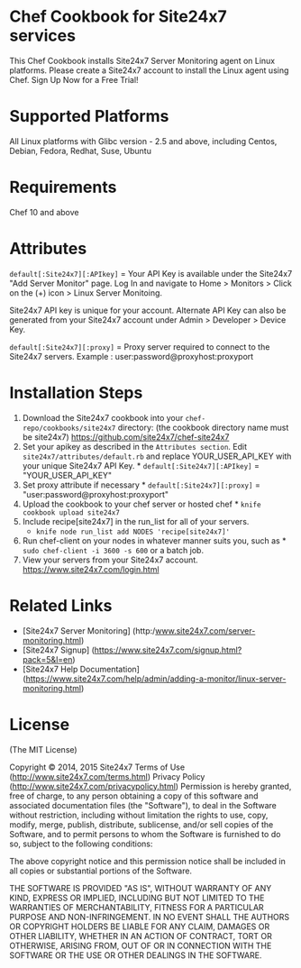 
Chef Cookbook for Site24x7 services
===========

This Chef Cookbook installs Site24x7 Server Monitoring agent on Linux platforms. Please create a Site24x7 account to install the Linux agent using Chef. Sign Up Now for a Free Trial!  


Supported Platforms 
============

All Linux platforms with Glibc version - 2.5 and above,  including Centos, Debian, Fedora, 
Redhat, Suse, Ubuntu


Requirements
============

Chef 10 and above


Attributes
==========

`default[:Site24x7][:APIkey]` = Your API Key is available under the Site24x7 "Add Server 
Monitor" page. Log In and navigate to Home > Monitors > Click on the (+) icon > Linux Server Monitoing.

Site24x7 API key is unique for your account. Alternate API Key can also be generated from 
your Site24x7 account under Admin > Developer > Device Key.  

`default[:Site24x7][:proxy]` = Proxy server required to connect to the Site24x7 servers. Example 
: user:password@proxyhost:proxyport 


Installation Steps
==========
1. Download the Site24x7 cookbook into your `chef-repo/cookbooks/site24x7` directory: (the cookbook directory name must be site24x7)
https://github.com/site24x7/chef-site24x7
2. Set your apikey as described in the `Attributes section`. Edit `site24x7/attributes/default.rb` and replace  YOUR_USER_API_KEY with your unique Site24x7 API Key. 
       * `default[:Site24x7][:APIkey]` = "YOUR_USER_API_KEY"
3. Set proxy attribute if necessary                                                                                                          * `default[:Site24x7][:proxy]` = "user:password@proxyhost:proxyport"
4. Upload the cookbook to your chef server or hosted chef
       * `knife cookbook upload site24x7`
5. Include recipe[site24x7] in the run_list for all of your servers.
 	* `knife node run_list add NODES 'recipe[site24x7]'`
6. Run chef-client on your nodes in whatever manner suits you, such as
        * `sudo chef-client -i 3600 -s 600` or a batch job.
7. View your servers from your Site24x7 account. https://www.site24x7.com/login.html


Related Links
=====
* [Site24x7 Server Monitoring] (http:/www.site24x7.com/server-monitoring.html)
* [Site24x7 Signup] (https://www.site24x7.com/signup.html?pack=5&l=en)
* [Site24x7 Help Documentation] (https://www.site24x7.com/help/admin/adding-a-monitor/linux-server-monitoring.html)


License
=======

(The MIT License)

Copyright © 2014, 2015 Site24x7
Terms of Use (http://www.site24x7.com/terms.html)
Privacy Policy (http://www.site24x7.com/privacypolicy.html)
Permission is hereby granted, free of charge, to any person obtaining a
copy of this software and associated documentation files (the "Software"),
to deal in the Software without restriction, including without
limitation the rights to use, copy, modify, merge, publish, distribute,
sublicense, and/or sell copies of the Software, and to permit persons
to whom the Software is furnished to do so, subject to the following conditions:

The above copyright notice and this permission notice shall be included
in all copies or substantial portions of the Software.

THE SOFTWARE IS PROVIDED "AS IS", WITHOUT WARRANTY OF ANY KIND, EXPRESS
OR IMPLIED, INCLUDING BUT NOT LIMITED TO THE WARRANTIES OF MERCHANTABILITY,
FITNESS FOR A PARTICULAR PURPOSE AND NON-INFRINGEMENT. IN NO EVENT SHALL
THE AUTHORS OR COPYRIGHT HOLDERS BE LIABLE FOR ANY CLAIM, DAMAGES OR
OTHER LIABILITY, WHETHER IN AN ACTION OF CONTRACT, TORT OR OTHERWISE,
ARISING FROM, OUT OF OR IN CONNECTION WITH THE SOFTWARE OR THE USE OR
OTHER DEALINGS IN THE SOFTWARE.



